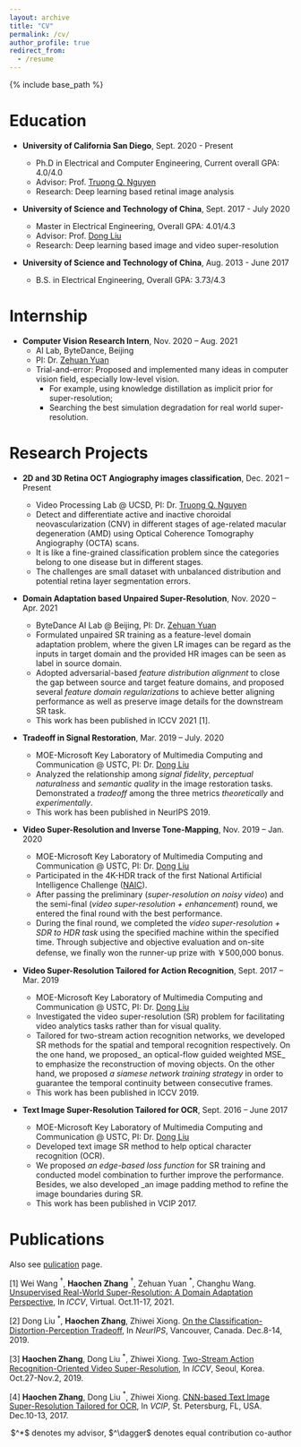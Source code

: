 ```yaml
---
layout: archive
title: "CV"
permalink: /cv/
author_profile: true
redirect_from:
  - /resume
---
```


{% include base_path %}

Education
======
* **University of California San Diego**, Sept. 2020 - Present
  * Ph.D in Electrical and Computer Engineering, Current overall GPA: 4.0/4.0
  * Advisor: Prof. [Truong Q. Nguyen](http://jacobsschool.ucsd.edu/faculty/faculty_bios/index.sfe?fmp_recid=48)
  * Research: Deep learning based retinal image analysis

* **University of Science and Technology of China**, Sept. 2017 - July 2020
  * Master in Electrical Engineering, Overall GPA: 4.01/4.3
  * Advisor: Prof. [Dong Liu](https://faculty.ustc.edu.cn/dongeliu/en/index/85593/list/index.htm)
  * Research: Deep learning based image and video super-resolution

* **University of Science and Technology of China**, Aug. 2013 - June 2017
  * B.S. in Electrical Engineering, Overall GPA: 3.73/4.3



Internship
======
* **Computer Vision Research Intern**, Nov. 2020 – Aug. 2021
  * AI Lab, ByteDance, Beijing
  * PI: Dr. [Zehuan Yuan](https://shallowyuan.github.io/)
  * Trial-and-error: Proposed and implemented many ideas in computer vision field, especially low-level vision. 
    * For example, using knowledge distillation as implicit prior for super-resolution;
    * Searching the best simulation degradation for real world super-resolution.


Research Projects
======
* **2D and 3D Retina OCT Angiography images classification**, Dec. 2021 – Present
  * Video Processing Lab @ UCSD, PI: Dr. [Truong Q. Nguyen](http://videoprocessing.ucsd.edu/?page_id=40)
  * Detect and differentiate active and inactive choroidal neovascularization (CNV) in different stages of age-related macular degeneration (AMD) using Optical Coherence Tomography Angiography (OCTA) scans.
  * It is like a fine-grained classification problem since the categories belong to one disease but in different stages. 
  * The challenges are small dataset with unbalanced distribution and potential retina layer segmentation errors.

* **Domain Adaptation based Unpaired Super-Resolution**, Nov. 2020 – Apr. 2021
  * ByteDance AI Lab @ Beijing, PI: Dr. [Zehuan Yuan](https://shallowyuan.github.io/)
  * Formulated unpaired SR training as a feature-level domain adaptation problem, where the given LR images can be regard as the inputs in target domain and the provided HR images can be seen as label in source domain. 
  * Adopted adversarial-based _feature distribution alignment_ to close the gap between source and target feature domains, and proposed several _feature domain regularizations_ to achieve better aligning performance as well as preserve image details for the downstream SR task. 
  * This work has been published in ICCV 2021 [1].
  
* **Tradeoff in Signal Restoration**,  Mar. 2019 – July. 2020
  * MOE-Microsoft Key Laboratory of Multimedia Computing and Communication @ USTC, PI: Dr. [Dong Liu](http://staff.ustc.edu.cn/~dongeliu/)
  * Analyzed the relationship among _signal fidelity_, _perceptual naturalness_ and _semantic quality_ in the image restoration tasks. Demonstrated a _tradeoff_ among the three metrics _theoretically_ and _experimentally_. 
  * This work has been published in NeurIPS 2019.

* **Video Super-Resolution and Inverse Tone-Mapping**,  Nov. 2019 – Jan. 2020
  * MOE-Microsoft Key Laboratory of Multimedia Computing and Communication @ USTC, PI: Dr. [Dong Liu](http://staff.ustc.edu.cn/~dongeliu/)
  * Participated in the 4K-HDR track of the first National Artificial Intelligence Challenge ([NAIC](https://naic.pcl.ac.cn/landingpage/2019/index.html)). 
  * After passing the preliminary (_super-resolution on noisy video_) and the semi-final (_video super-resolution + enhancement_) round, we entered the final round with the best performance. 
  * During the final round, we completed the _video super-resolution + SDR to HDR task_ using the specified machine within the specified time. Through subjective and objective evaluation and on-site defense, we finally won the runner-up prize with ￥500,000 bonus.

* **Video Super-Resolution Tailored for Action Recognition**,  Sept. 2017 – Mar. 2019
  * MOE-Microsoft Key Laboratory of Multimedia Computing and Communication @ USTC, PI: Dr. [Dong Liu](http://staff.ustc.edu.cn/~dongeliu/)
  * Investigated the video super-resolution (SR) problem for facilitating video analytics tasks rather than for visual quality. 
  * Tailored for two-stream action recognition networks, we developed SR methods for the spatial and temporal recognition respectively. On the one hand, we proposed_ an optical-flow guided weighted MSE_ to emphasize the reconstruction of moving objects. On the other hand, we proposed _a siamese network training strategy_ in order to guarantee the temporal continuity between consecutive frames. 
  * This work has been published in ICCV 2019.

* **Text Image Super-Resolution Tailored for OCR**,  Sept. 2016 – June 2017
  * MOE-Microsoft Key Laboratory of Multimedia Computing and Communication @ USTC, PI: Dr. [Dong Liu](http://staff.ustc.edu.cn/~dongeliu/)
  * Developed text image SR method to help optical character recognition (OCR). 
  * We proposed _an edge-based loss function_ for SR training and conducted model combination to further improve the performance. Besides, we also developed _an image padding method to refine the image boundaries during SR. 
  * This work has been published in VCIP 2017.
  

Publications
======
Also see [pulication](https://alanzhang1995.github.io/Haochen-Zhang.github.io//publications/) page.

[1] Wei Wang $^\dagger$, **Haochen Zhang** $^\dagger$, Zehuan Yuan $^*$, Changhu Wang. [Unsupervised Real-World Super-Resolution: A Domain Adaptation Perspective](https://openaccess.thecvf.com/content/ICCV2021/papers/Wang_Unsupervised_Real-World_Super-Resolution_A_Domain_Adaptation_Perspective_ICCV_2021_paper.pdf), In *ICCV*, Virtual. Oct.11-17, 2021.

[2] Dong Liu $^*$, **Haochen Zhang**, Zhiwei Xiong. [On the Classification-Distortion-Perception Tradeoff](https://papers.nips.cc/paper/2019/file/6c29793a140a811d0c45ce03c1c93a28-Paper.pdf), In *NeurIPS*, Vancouver, Canada. Dec.8-14, 2019.

[3] **Haochen Zhang**, Dong Liu $^*$, Zhiwei Xiong. [Two-Stream Action Recognition-Oriented Video Super-Resolution](https://openaccess.thecvf.com/content_ICCV_2019/papers/Zhang_Two-Stream_Action_Recognition-Oriented_Video_Super-Resolution_ICCV_2019_paper.pdf), In *ICCV*, Seoul, Korea. Oct.27-Nov.2, 2019.

[4] **Haochen Zhang**, Dong Liu $^*$, Zhiwei Xiong. [CNN-based Text Image Super-Resolution Tailored for OCR](https://ieeexplore.ieee.org/abstract/document/8305127), In *VCIP*, St. Petersburg, FL, USA. Dec.10-13, 2017. 

<p align="right"> $^*$ denotes my advisor, $^\dagger$ denotes equal contribution co-author </p>
